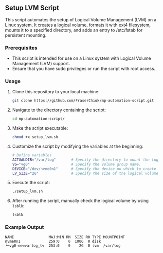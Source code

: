 ## Setup LVM Script

This script automates the setup of Logical Volume Management (LVM) on a Linux system. It creates a logical volume, formats it with ext4 filesystem, mounts it to a specified directory, and adds an entry to /etc/fstab for persistent mounting.

### Prerequisites

- This script is intended for use on a Linux system with Logical Volume Management (LVM) support.
- Ensure that you have sudo privileges or run the script with root access.

### Usage

1. Clone this repository to your local machine:

    ```bash
    git clone https://github.com/FraserChiok/mp-automation-script.git
    ```

2. Navigate to the directory containing the script:

    ```bash
    cd mp-automation-script/
    ```

3. Make the script executable:

    ```bash
    chmod +x setup_lvm.sh
    ```

4. Customize the script by modifying the variables at the beginning:

    ```bash
    # Define variables
    ACTUALDIR="/var/log"       # Specify the directory to mount the logical volume.
    VG="vg0"                   # Specify the volume group name.
    DEVICE="/dev/nvme0n1"      # Specify the device on which to create the volume group.
    LV_SIZE="2G"               # Specify the size of the logical volume.
    ```

5. Execute the script:

    ```bash
    ./setup_lvm.sh
    ```

6. After running the script, manually check the logical volume by using `lsblk`:

    ```bash
    lsblk
    ```

### Example Output

```plaintext
NAME                MAJ:MIN RM  SIZE RO TYPE MOUNTPOINT
nvme0n1             259:0    0  100G  0 disk 
└─vg0-newvarlog_lv  253:0    0    2G  0 lvm  /var/log

